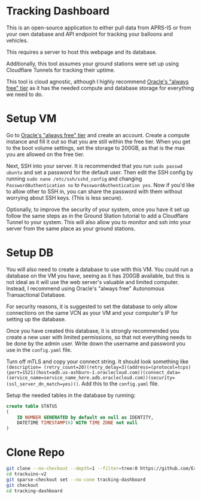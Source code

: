 # Tracking Dashboard

This is an open-source application to either pull data from APRS-IS or from your own database and API endpoint for tracking your balloons and vehicles.

This requires a server to host this webpage and its database.

Additionally, this tool assumes your ground stations were set up using Cloudflare Tunnels for tracking their uptime.

This tool is cloud agnostic, although I highly recommend [Oracle's "always free" tier](https://www.oracle.com/cloud/free/) as it has the needed compute and database storage for everything we need to do.

# Setup VM

Go to [Oracle's "always free" tier](https://www.oracle.com/cloud/free/) and create an account. Create a compute instance and fill it out so that you are still within the free tier. When you get to the boot volume settings, set the storage to 200GB, as that is the max you are allowed on the free tier.

Next, SSH into your server. It is recommended that you run `sudo passwd ubuntu` and set a password for the default user. Then edit the SSH config by running `sudo nano /etc/ssh/sshd_config` and changing `PasswordAuthentication no` to `PasswordAuthentication yes`. Now if you'd like to allow other to SSH in, you can share the password with them without worrying about SSH keys. (This is less secure).

Optionally, to improve the security of your system, once you have it set up follow the same steps as in the Ground Station tutorial to add a Cloudflare Tunnel to your system. This will also allow you to monitor and ssh into your server from the same place as your ground stations.

# Setup DB

You will also need to create a database to use with this VM. You could run a database on the VM you have, seeing as it has 200GB available, but this is not ideal as it will use the web server's valuable and limited computer. Instead, I recommend using Oracle's "always free" Autonomous Transactional Database.

For security reasons, it is suggested to set the database to only allow connections on the same VCN as your VM and your computer's IP for setting up the database.

Once you have created this database, it is strongly recommended you create a new user with limited permissions, so that not everything needs to be done by the admin user. Write down the username and password you use in the `config.yaml` file.

Turn off mTLS and copy your connect string. It should look something like `(description= (retry_count=20)(retry_delay=3)(address=(protocol=tcps)(port=1521)(host=adb.us-ashburn-1.oraclecloud.com))(connect_data=(service_name=service_name_here.adb.oraclecloud.com))(security=(ssl_server_dn_match=yes)))`. Add this to the `config.yaml` file.

Setup the needed tables in the database by running:

```SQL
create table STATUS
(
    ID NUMBER GENERATED by default on null as IDENTITY,
    DATETIME TIMESTAMP(6) WITH TIME ZONE not null
)


```

# Clone Repo

```bash
git clone --no-checkout --depth=1 --filter=tree:0 https://github.com/EricAndrechek/trackuino-v2.git
cd trackuino-v2
git sparse-checkout set --no-cone tracking-dashboard
git checkout
cd tracking-dashboard
```
